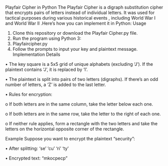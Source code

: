 Playfair Cipher in Python
The Playfair Cipher is a digraph substitution cipher that encrypts pairs of letters instead of individual letters. It was used for tactical purposes during various historical events , including World War I and World War II .Here’s how you can implement it in Python:
Usage
1.	Clone this repository or download the Playfair Cipher.py file.
2.	Run the program using Python 3:
3.	Playfaircipher.py
4.	Follow the prompts to input your key and plaintext message.
Implementation Details

•	The key square is a 5x5 grid of unique alphabets (excluding ‘J’). If the plaintext contains ‘J’, it is replaced by ‘I’.

•	The plaintext is split into pairs of two letters (digraphs). If there’s an odd number of letters, a ‘Z’ is added to the last letter.

•	Rules for encryption:

o	If both letters are in the same column, take the letter below each one.

o	If both letters are in the same row, take the letter to the right of each one.

o	If neither rule applies, form a rectangle with the two letters and take the letters on the horizontal opposite corner of the rectangle.

Example
Suppose you want to encrypt the plaintext “security”:

•	After splitting: ‘se’ ‘cu’ ‘ri’ ‘ty’

•	Encrypted text: “mkocpecp”

